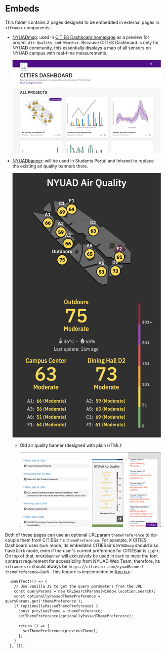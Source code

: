 # Embeds

This folder contains 2 pages designed to be embedded in external pages in `<iframe>` components:
- [NYUADmap](./Embeds/NYUADmap.jsx): used in [CITIES Dashboard homepage](https://citiesdashboard.com) as a preview for project `Air Quality and Weather`. Because CITIES Dashboard is only for NYUAD community, this essentially displays a map of all sensors on NYUAD campus with real-time measurements.

    ![cities-dashboard-homepage](/documentation/cities-dashboard-homepage.png)

- [NYUADbanner](./Embeds/NYUADbanner.jsx): will be used in Students Portal and Intranet to replace the existing air quality banners there.

    ![air-quality-banner-new](/documentation/air-quality-banner-new.png)

  - Old air quality banner (designed with plain HTML):
  
    ![old-air-quality-banner](/documentation/air-quality-banner-old.png)

Both of these pages can use an optional URLparam `themePreference` to de-couple them from CITIESair's `themePreference`. For example, if CITIES Dashboard uses `Dark` mode, its embedded CITIESair's `NYUADmap` should also have `Dark` mode, even if the user's current preference for CITIESair is `Light`. On top of that, `NYUADbanner` will exclusively be used in `Dark` to meet the font contrast requirement for accessibility from NYUAD Web Team; therefore, its `<iframe>` `src` should always be `https://citiesair.com/nyuadBanner?themePreference=Dark`. This feature is implemented in [App.jsx](/src/App.jsx):
```
  useEffect(() => {
    // Use vanilla JS to get the query parameters from the URL
    const queryParams = new URLSearchParams(window.location.search);
    const optionallyPassedThemePreference = queryParams.get('themePreference');
    if (optionallyPassedThemePreference) {
      const previousTheme = themePreference;
      setThemePreference(optionallyPassedThemePreference);

      return () => {
        setThemePreference(previousTheme);
      };
    }
  }, []);
```
